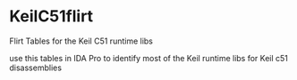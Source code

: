 # KeilC51flirt
Flirt Tables for the Keil C51 runtime libs 

use this tables in IDA Pro to identify most of the Keil runtime libs for Keil c51 disassemblies
